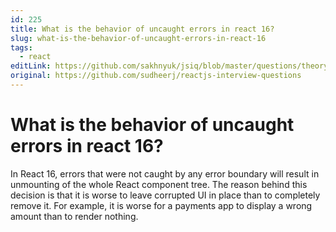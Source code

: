 ```yaml
---
id: 225
title: What is the behavior of uncaught errors in react 16?
slug: what-is-the-behavior-of-uncaught-errors-in-react-16
tags:
  - react
editLink: https://github.com/sakhnyuk/jsiq/blob/master/questions/theory/react/225.md
original: https://github.com/sudheerj/reactjs-interview-questions
---
```


# What is the behavior of uncaught errors in react 16?

In React 16, errors that were not caught by any error boundary will result in unmounting of the whole React component tree. The reason behind this decision is that it is worse to leave corrupted UI in place than to completely remove it. For example, it is worse for a payments app to display a wrong amount than to render nothing.